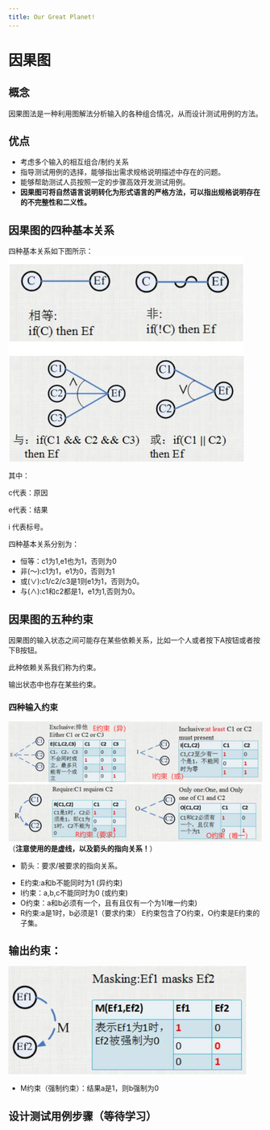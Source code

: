 ```yaml
---
title: Our Great Planet!
---
```


# 因果图

## 概念

因果图法是一种利用图解法分析输入的各种组合情况，从而设计测试用例的方法。

## 优点

+ 考虑多个输入的相互组合/制约关系
+ 指导测试用例的选择，能够指出需求规格说明描述中存在的问题。
+ 能够帮助测试人员按照一定的步骤高效开发测试用例。
+ **因果图可将自然语言说明转化为形式语言的严格方法，可以指出规格说明存在的不完整性和二义性。**

## 因果图的四种基本关系

四种基本关系如下图所示：
![image-20210917184550836](../../src/assets/img/image-20210917184550836.png)

其中：

c代表：原因

e代表：结果

i 代表标号。

四种基本关系分别为：

- 恒等：c1为1,e1也为1，否则为0
- 非(～):c1为1，e1为0，否则为1
- 或(∨):c1/c2/c3是1则e1为1，否则为0。
- 与(∧):c1和c2都是1，e1为1,否则为0。

## 因果图的五种约束

因果图的输入状态之间可能存在某些依赖关系，比如一个人或者按下A按钮或者按下B按钮。

此种依赖关系我们称为约束。

输出状态中也存在某些约束。

### 四种输入约束

![image-20210917184927133](../../src/assets/img/image-20210917184927133.png)（**注意使用的是虚线，以及箭头的指向关系！**）

* 箭头：要求/被要求的指向关系。

+ E约束:a和b不能同时为1 (异约束)
+ I约束：a,b,c不能同时为0 (或约束)
+ O约束：a和b必须有一个，且有且仅有一个为1(唯一约束)
+ R约束:a是1时，b必须是1（要求约束）
  E约束包含了O约束，O约束是E约束的子集。
## 输出约束：

![image-20210917191418336](../../src/assets/img/image-20210917191418336.png)

+ M约束（强制约束）：结果a是1，则b强制为0

## 设计测试用例步骤（等待学习）


